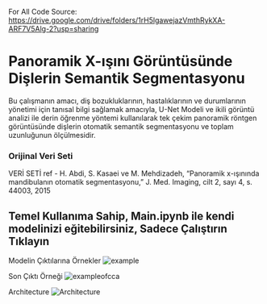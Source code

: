 For All Code Source:
https://drive.google.com/drive/folders/1rH5lgawejazVmthRykXA-ARF7V5Alg-2?usp=sharing

# Panoramik X-ışını Görüntüsünde Dişlerin Semantik Segmentasyonu

Bu çalışmanın amacı, diş bozukluklarının, hastalıklarının ve durumlarının yönetimi için tanısal bilgi sağlamak amacıyla, U-Net Modeli ve ikili görüntü analizi ile derin öğrenme yöntemi kullanılarak tek çekim panoramik röntgen görüntüsünde dişlerin otomatik semantik segmentasyonu ve toplam uzunluğunun ölçülmesidir.


### Orijinal Veri Seti
VERİ SETİ ref - H. Abdi, S. Kasaei ve M. Mehdizadeh, “Panoramik x-ışınında mandibulanın otomatik segmentasyonu,” J. Med. Imaging, cilt 2, sayı 4, s. 44003, 2015


## Temel Kullanıma Sahip, Main.ipynb ile kendi modelinizi eğitebilirsiniz, Sadece Çalıştırın Tıklayın

Modelin Çıktılarına Örnekler
![example](https://github.com/user-attachments/assets/cf00b237-ab66-415f-9274-71f5d19b2be3)

Son Çıktı Örneği
![exampleofcca](https://github.com/user-attachments/assets/c97f801b-7f6e-4367-bba3-dc3f66ae9270)

Architecture
![Architecture](https://github.com/user-attachments/assets/894dc37c-d638-4aed-bce2-fcaf02866667)


